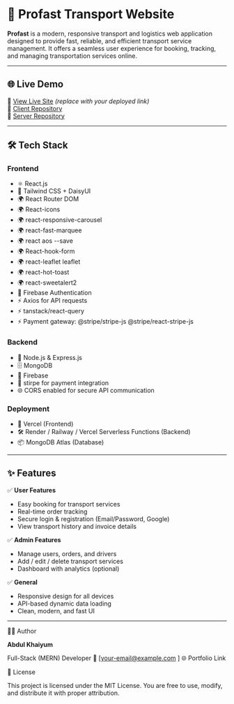 # 🚚 Profast Transport Website

**Profast** is a modern, responsive transport and logistics web application designed to provide fast, reliable, and efficient transport service management. It offers a seamless user experience for booking, tracking, and managing transportation services online.

---

## 🌐 Live Demo  
🔗 [View Live Site](https://your-live-demo-link.com) *(replace with your deployed link)*  
🔗 [Client Repository](https://github.com/your-username/profast-client)  
🔗 [Server Repository](https://github.com/your-username/profast-server)

---

## 🛠️ Tech Stack

### **Frontend**
- ⚛️ React.js
- 🎨 Tailwind CSS + DaisyUI
- 🌍 React Router DOM
- 🌍 React-icons
- 🌍 react-responsive-carousel
- 🌍 react-fast-marquee
- 🌍 react aos --save
- 🌍 React-hook-form
- 🌍 react-leaflet leaflet
- 🌍 react-hot-toast
- 🌍 react-sweetalert2
- 🔐 Firebase Authentication
- ⚡ Axios for API requests
- ⚡ tanstack/react-query
- ⚡ Payment gateway: @stripe/stripe-js @stripe/react-stripe-js


### **Backend**
- 🧠 Node.js & Express.js
- 🗄️ MongoDB 
- 🔑 Firebase
- 🔑 stirpe for payment integration
- 🌐 CORS enabled for secure API communication

### **Deployment**
- 🚀 Vercel (Frontend)
- 🛠️ Render / Railway / Vercel Serverless Functions (Backend)
- 📦 MongoDB Atlas (Database)

---

## ✨ Features

✅ **User Features**
- Easy booking for transport services  
- Real-time order tracking  
- Secure login & registration (Email/Password, Google)  
- View transport history and invoice details  

✅ **Admin Features**
- Manage users, orders, and drivers  
- Add / edit / delete transport services  
- Dashboard with analytics (optional)  

✅ **General**
- Responsive design for all devices  
- API-based dynamic data loading  
- Clean, modern, and fast UI  

---

👨‍💻 Author

**Abdul Khaiyum**

Full-Stack (MERN) Developer
📧 [your-email@example.com
]
🌐 Portfolio Link



🪪 License

This project is licensed under the MIT License.
You are free to use, modify, and distribute it with proper attribution.


